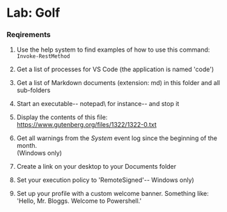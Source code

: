 # Lab: Golf



### Reqirements
1. Use the help system to find examples of how to use this command: 
    `Invoke-RestMethod`

2. Get a list of processes for VS Code (the application is named 'code')

3. Get a list of Markdown documents (extension: md) in this folder and all sub-folders

4. Start an executable-- notepad\ for instance-- and stop it

5. Display the contents of this file: https://www.gutenberg.org/files/1322/1322-0.txt 

6. Get all warnings from the *System* event log since the beginning of the month.  
   (Windows only)

7. Create a link on your desktop to your Documents folder

8. Set your execution policy to 'RemoteSigned'-- Windows only)

9. Set up your profile with a custom welcome banner. Something like:
    'Hello, Mr. Bloggs. Welcome to Powershell.'

